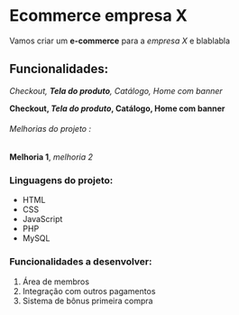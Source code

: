 # Ecommerce empresa X

Vamos criar um **e-commerce** para a _empresa X_ e blablabla

## Funcionalidades:

_Checkout, **Tela do produto**, Catálogo, Home com banner_

**Checkout, _Tela do produto_, Catálogo, Home com banner**

###### Melhorias do projeto :

**Melhoria 1**, _melhoria 2_

### Linguagens do projeto:

- HTML
- CSS
- JavaScript
- PHP
- MySQL

### Funcionalidades a desenvolver:

1. Área de membros
2. Integração com outros pagamentos
3. Sistema de bônus primeira compra
